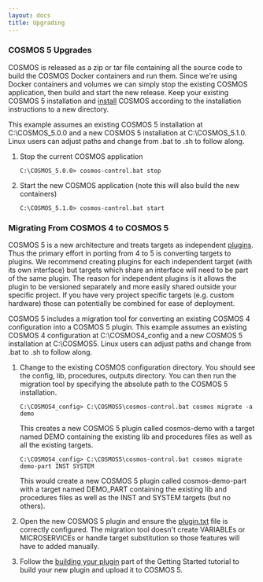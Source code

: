 ```yaml
---
layout: docs
title: Upgrading
---
```


### COSMOS 5 Upgrades

COSMOS is released as a zip or tar file containing all the source code to build the COSMOS Docker containers and run them. Since we're using Docker containers and volumes we can simply stop the existing COSMOS application, then build and start the new release. Keep your existing COSMOS 5 installation and [install](/docs/v5/installation) COSMOS according to the installation instructions to a new directory.

This example assumes an existing COSMOS 5 installation at C:\COSMOS_5.0.0 and a new COSMOS 5 installation at C:\COSMOS_5.1.0. Linux users can adjust paths and change from .bat to .sh to follow along.

1. Stop the current COSMOS application

    ```batch
    C:\COSMOS_5.0.0> cosmos-control.bat stop
    ```

1. Start the new COSMOS application (note this will also build the new containers)

    ```batch
    C:\COSMOS_5.1.0> cosmos-control.bat start
    ```


### Migrating From COSMOS 4 to COSMOS 5

COSMOS 5 is a new architecture and treats targets as independent [plugins](/docs/v5/plugins). Thus the primary effort in porting from 4 to 5 is converting targets to plugins. We recommend creating plugins for each independent target (with its own interface) but targets which share an interface will need to be part of the same plugin. The reason for independent plugins is it allows the plugin to be versioned separately and more easily shared outside your specific project. If you have very project specific targets (e.g. custom hardware) those can potentially be combined for ease of deployment.

COSMOS 5 includes a migration tool for converting an existing COSMOS 4 configuration into a COSMOS 5 plugin. This example assumes an existing COSMOS 4 configuration at C:\COSMOS4_config and a new COSMOS 5 installation at C:\COSMOS5. Linux users can adjust paths and change from .bat to .sh to follow along.

1. Change to the existing COSMOS configuration directory. You should see the config, lib, procedures, outputs directory. You can then run the migration tool by specifying the absolute path to the COSMOS 5 installation.

    ```batch
    C:\COSMOS4_config> C:\COSMOS5\cosmos-control.bat cosmos migrate -a demo
    ```

    This creates a new COSMOS 5 plugin called cosmos-demo with a target named DEMO containing the existing lib and procedures files as well as all the existing targets.

    ```batch
    C:\COSMOS4_config> C:\COSMOS5\cosmos-control.bat cosmos migrate demo-part INST SYSTEM
    ```

    This would create a new COSMOS 5 plugin called cosmos-demo-part with a target named DEMO_PART containing the existing lib and procedures files as well as the INST and SYSTEM targets (but no others).

1. Open the new COSMOS 5 plugin and ensure the [plugin.txt](/docs/v5/plugins#plugintxt-configuration-file) file is correctly configured. The migration tool doesn't create VARIABLEs or MICROSERVICEs or handle target substitution so those features will have to added manually.

1. Follow the [building your plugin](/docs/v5/gettingstarted#building-your-plugin) part of the Getting Started tutorial to build your new plugin and upload it to COSMOS 5.
